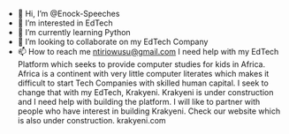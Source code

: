 - 👋 Hi, I’m @Enock-Speeches
- 👀 I’m interested in EdTech
- 🌱 I’m currently learning Python
- 💞️ I’m looking to collaborate on my EdTech Company 
- 📫 How to reach me ntiriowusu@gmail.com
I need help with my EdTech Platform which seeks to provide computer studies for kids in Africa. 
Africa is a continent with very little computer literates which makes it difficult to start Tech Companies with skilled human capital.
I seek to change that with my EdTech, Krakyeni. Krakyeni is under construction and I need help with building the platform. I will like to partner with people who have interest in building Krakyeni.
Check our website which is also under construction. krakyeni.com 

<!---
Enock-Speeches/Enock-Speeches is a ✨ special ✨ repository because its `README.md` (this file) appears on your GitHub profile.
You can click the Preview link to take a look at your changes.
--->
